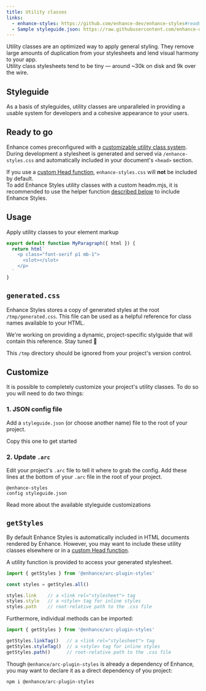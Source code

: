 ```yaml
---
title: Utility classes
links:
  - enhance-styles: https://github.com/enhance-dev/enhance-styles#readme
  - Sample styleguide.json: https://raw.githubusercontent.com/enhance-dev/enhance-styles/main/config.json
---
```


Utility classes are an optimized way to apply general styling.
They remove large amounts of duplication from your stylesheets and lend visual harmony to your app.  
Utility class stylesheets tend to be tiny — around ~30k on disk and 9k over the wire.

## Styleguide

As a basis of styleguides, utility classes are unparalleled in providing a usable system for developers and a cohesive appearance to your users.

## Ready to go

Enhance comes preconfigured with a [customizable utility class system](https://github.com/enhance-dev/enhance-styles#readme).
During development a stylesheet is generated and served via `/enhance-styles.css` and automatically included in your document's `<head>` section.

<doc-callout level="caution">

If you use a [custom Head function](/docs/learn/starter-project/head), `enhance-styles.css` will **not** be included by default.  
To add Enhance Styles utility classes with a custom headm.mjs, it is recommended to use the helper function [described below](#getstyles) to include Enhance Styles.

</doc-callout>

## Usage

Apply utility classes to your element markup

```javascript
export default function MyParagraph({ html }) {
  return html`
    <p class="font-serif p1 mb-1">
      <slot></slot>
    </p>
  `
}
```

## `generated.css`

Enhance Styles stores a copy of generated styles at the root `/tmp/generated.css`.
This file can be used as a helpful reference for class names available to your HTML.

We're working on providing a dynamic, project-specific stylguide that will contain this reference. Stay tuned 📡

<doc-callout slim mark="😶‍🌫️">

This `/tmp` directory should be ignored from your project's version control.

</doc-callout>

## Customize

It is possible to completely customize your project's utility classes.
To do so you will need to do two things:

### 1. JSON config file

Add a `styleguide.json` (or choose another name) file to the root of your project.

<doc-link-callout link="https://raw.githubusercontent.com/enhance-dev/enhance-styles/main/config.json" mark="📄">
  Copy this one to get started
</doc-link-callout>

### 2. Update `.arc`

Edit your project's `.arc` file to tell it where to grab the config.
Add these lines at the bottom of your `.arc` file in the root of your project.

```arc
@enhance-styles
config styleguide.json
```

<doc-link-callout link="https://github.com/enhance-dev/enhance-styles#readme" mark="💅🏽">
  Read more about the available styleguide customizations
</doc-link-callout>

## `getStyles`

By default Enhance Styles is automatically included in HTML documents rendered by Enhance.
However, you may want to include these utility classes elsewhere or in a [custom Head function](/docs/learn/starter-project/head).

A utility function is provided to access your generated stylesheet.

```javascript
import { getStyles } from '@enhance/arc-plugin-styles'

const styles = getStyles.all()

styles.link    // a <link rel="stylesheet"> tag
styles.style   // a <style> tag for inline styles
styles.path    // root-relative path to the .css file
```

Furthermore, individual methods can be imported:

```javascript
import { getStyles } from '@enhance/arc-plugin-styles'

getStyles.linkTag()   // a <link rel="stylesheet"> tag
getStyles.styleTag()  // a <style> tag for inline styles
getStyles.path()      // root-relative path to the .css file
```

<doc-callout level="info">

Though `@enhance/arc-plugin-styles` is already a dependency of Enhance, you may want to declare it as a direct dependency of you project:

<div class="mt-1">

```bash
npm i @enhance/arc-plugin-styles
```

</div>

</doc-callout>

